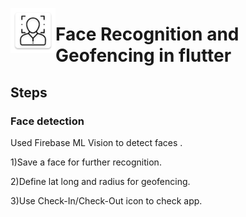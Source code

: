 <img src="/android/app/src/main/res/mipmap-hdpi/ic_launcher.png" align="left"
     alt="Face recognition">
# Face Recognition and Geofencing in flutter

## Steps

### Face detection

Used Firebase ML Vision to detect faces .

1)Save a face for further recognition.

2)Define lat long and radius for geofencing.

3)Use Check-In/Check-Out icon to check app.


